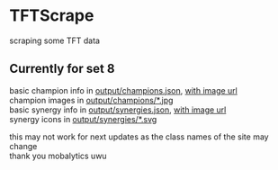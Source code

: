 # TFTScrape
scraping some TFT data

## Currently for set 8
basic champion info in [output/champions.json](https://github.com/Joshimello/TFTScrape/blob/main/output/champions.json), [with image url](https://github.com/Joshimello/TFTScrape/blob/main/output/champions_url.json)  
champion images in [output/champions/*.jpg](https://github.com/Joshimello/TFTScrape/blob/main/output/champions)  
basic synergy info in [output/synergies.json](https://github.com/Joshimello/TFTScrape/blob/main/output/synergies.json), [with image url](https://github.com/Joshimello/TFTScrape/blob/main/output/synergies_url.json)  
synergy icons in [output/synergies/*.svg](https://github.com/Joshimello/TFTScrape/blob/main/output/synergies)  

this may not work for next updates as the class names of the site may change  
thank you mobalytics uwu  
